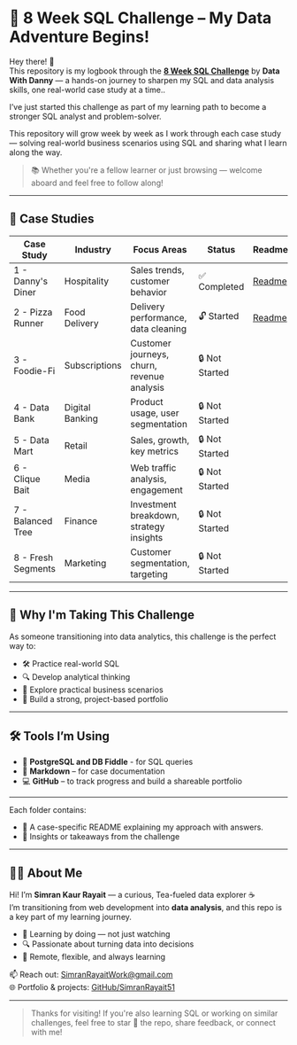 # 🎯 8 Week SQL Challenge – My Data Adventure Begins!

Hey there! 👋</br>
This repository is my logbook through the **[8 Week SQL Challenge](https://8weeksqlchallenge.com)** by **Data With Danny** — a hands-on journey to sharpen my SQL and data analysis skills, one real-world case study at a time..

I’ve just started this challenge as part of my learning path to become a stronger SQL analyst and problem-solver. 

This repository will grow week by week as I work through each case study — solving real-world business scenarios using SQL and sharing what I learn along the way.


> 📚 Whether you're a fellow learner or just browsing — welcome aboard and feel free to follow along!

---
## 🧩 Case Studies

| Case Study | Industry        | Focus Areas                                | Status        | Readme |
|------------|------------------|---------------------------------------------|----------------|------|
| 1 - Danny's Diner     | Hospitality     | Sales trends, customer behavior            | ✅ Completed |[Readme](https://github.com/SimranRayait51/8-Weeks-Sql-Challenge/blob/main/Case%20Study%20%231%20-%20Danny's%20Diner/readme.md) |
| 2 - Pizza Runner      | Food Delivery   | Delivery performance, data cleaning        |🔓 Started |[Readme](https://github.com/SimranRayait51/8-Weeks-Sql-Challenge/blob/main/Case%20Study%20%232%20-%20Pizza%20Runner/Readme.md#Data-Cleaning-and-Transformation)|
| 3 - Foodie-Fi         | Subscriptions   | Customer journeys, churn, revenue analysis | 🔒 Not Started |  |
| 4 - Data Bank         | Digital Banking | Product usage, user segmentation           | 🔒 Not Started | |
| 5 - Data Mart         | Retail          | Sales, growth, key metrics                 | 🔒 Not Started |  |
| 6 - Clique Bait       | Media           | Web traffic analysis, engagement           | 🔒 Not Started | |
| 7 - Balanced Tree     | Finance         | Investment breakdown, strategy insights    | 🔒 Not Started ||
| 8 - Fresh Segments    | Marketing       | Customer segmentation, targeting           | 🔒 Not Started | |

---
## 🚀 Why I'm Taking This Challenge

As someone transitioning into data analytics, this challenge is the perfect way to:
- 🛠️ Practice real-world SQL
- 🔍 Develop analytical thinking
- 💼 Explore practical business scenarios
- 📁 Build a strong, project-based portfolio

---

## 🛠️ Tools I’m Using

- 🐘 **PostgreSQL and DB Fiddle** - for SQL queries
- 📝 **Markdown** – for case documentation
- 💻 **GitHub** – to track progress and build a shareable portfolio

---
Each folder contains:
- 📄 A case-specific README explaining my approach with answers.
- 🧠 Insights or takeaways from the challenge

---

## 🙋‍♀️ About Me

Hi! I’m **Simran Kaur Rayait** — a curious, Tea-fueled data explorer ☕  
I’m transitioning from web development into **data analysis**, and this repo is a key part of my learning journey.

- 🧪 Learning by doing — not just watching
- 🔍 Passionate about turning data into decisions
- 📍 Remote, flexible, and always learning </br>

📫 Reach out: [SimranRayaitWork@gmail.com](mailto:simranrayaitwork@gmail.com)  
🌐 Portfolio & projects: [GitHub/SimranRayait51](https://github.com/SimranRayait51)

---
  > Thanks for visiting! If you're also learning SQL or working on similar challenges, feel free to star 🌟 the repo, share feedback, or connect with me!
